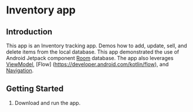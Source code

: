 Inventory app
==================================

Introduction
------------

This app is an Inventory tracking app. Demos how to add, update, sell, and delete items from the local database.
This app demonstrated the use of Android Jetpack component [Room](https://developer.android.com/training/data-storage/room) database.
The app also leverages [ViewModel](https://developer.android.com/topic/libraries/architecture/viewmodel),
[Flow] (https://developer.android.com/kotlin/flow),
and [Navigation](https://developer.android.com/topic/libraries/architecture/navigation/).

Getting Started
---------------

1. Download and run the app.
